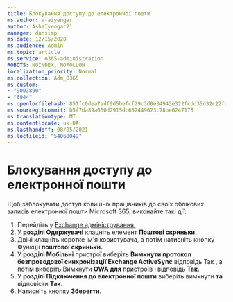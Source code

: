 ```yaml
---
title: Блокування доступу до електронної пошти
ms.author: v-aiyengar
author: AshaIyengar21
manager: dansimp
ms.date: 12/15/2020
ms.audience: Admin
ms.topic: article
ms.service: o365-administration
ROBOTS: NOINDEX, NOFOLLOW
localization_priority: Normal
ms.collection: Adm_O365
ms.custom:
- "9003890"
- "6944"
ms.openlocfilehash: 851fc0dea7adf9d5befcf29c3d0e34943e322fcdd35d32c22fd7d2c49a7eed0e
ms.sourcegitcommit: b5f7da89a650d2915dc652449623c78be6247175
ms.translationtype: MT
ms.contentlocale: uk-UA
ms.lasthandoff: 08/05/2021
ms.locfileid: "54060049"
---
```

# <a name="block-access-to-email"></a>Блокування доступу до електронної пошти

Щоб заблокувати доступ колишніх працівників до своїх облікових записів електронної пошти Microsoft 365, виконайте такі дії:

1. Перейдіть у [Exchange адміністрування.](https://go.microsoft.com/fwlink/?linkid=2138629)
1. У **розділі Одержувачі** клацніть елемент **Поштові скриньки.**
1. Двічі клацніть коротке ім'я користувача, а потім натисніть кнопку Функції **поштової скриньки.**
1. У **розділі Мобільні** пристрої виберіть **Вимкнути протокол безпроводової синхронізації Exchange ActiveSync** відповідь Так , а потім виберіть Вимкнути **OWA для** пристроїв і відповідь  **Так**.
1. У **розділі Підключення до електронної пошти** виберіть вимкнути **та** відповісти **Так**.
1. Натисніть кнопку **Зберегти**.
